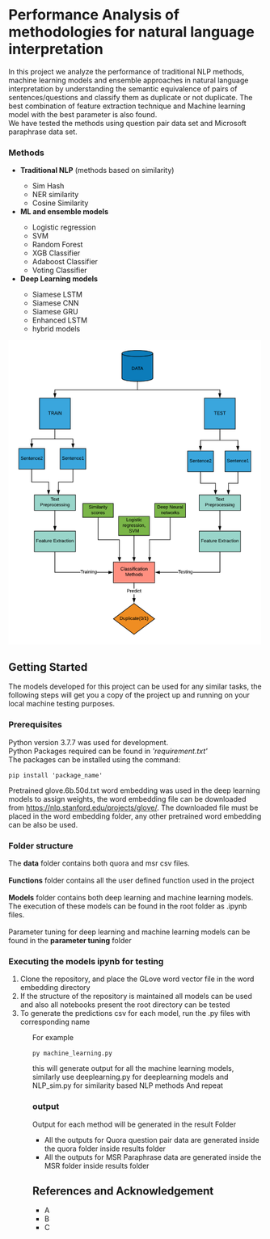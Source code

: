 # Performance Analysis of methodologies for natural language interpretation
In this project we analyze the performance of traditional NLP methods, machine learning models and ensemble approaches in natural language interpretation by understanding the semantic equivalence of pairs of sentences/questions and classify them as duplicate or not duplicate. The best combination of feature extraction technique and Machine learning model with the best parameter is also found.<br>
We have tested the methods using question pair data set and Microsoft paraphrase data set.

### Methods
<ul><li><b> Traditional NLP</b> (methods based on similarity)</li>
  <ul>
    <li>Sim Hash</li>
    <li>NER similarity</li>
    <li>Cosine Similarity</li>
  </ul>
  <li> <b>ML and ensemble models</b></li>
  <ul>
    <li> Logistic regression </li>
    <li> SVM </li>
    <li> Random Forest</li>
    <li> XGB Classifier</li>
    <li> Adaboost Classifier </li>
    <li> Voting Classifier </li>
  </ul>
  <li><b>Deep Learning models</b></li>
  <ul>
    <li>Siamese LSTM</li>
    <li>Siamese CNN</li>
    <li>Siamese GRU</li>
    <li>Enhanced LSTM</li>
    <li>hybrid models</li>
  </ul>
</ul>
<p><img src="Architecture.png" style="float:center" alt="drawing" width="500"/></p>


## Getting Started
The models developed for this project can be used for any similar tasks, the following steps will get you a copy of the project up and running on your local machine testing purposes.

### Prerequisites
Python version 3.7.7 was used for development.<br>
Python Packages required can be found in <i>'requirement.txt'</i><br>
The packages can be installed using the command:
```
pip install 'package_name'
```
Pretrained glove.6b.50d.txt word embedding was used in the deep learning models to assign weights, the word embedding file can be downloaded from https://nlp.stanford.edu/projects/glove/. The downloaded file must be placed in the word embedding folder, any other pretrained word embedding can be also be used.

### Folder structure

The <b>data</b> folder contains both quora and msr csv files. <br> <br>
<b>Functions</b> folder contains all the user defined function used in the project <br><br>
<b>Models</b> folder contains both deep learning and machine learning models. The execution of these models can be found in the root folder as .ipynb files.<br><br>
Parameter tuning for deep learning and machine learning models can be found in the <b>parameter tuning</b> folder

### Executing the models ipynb for testing
<ol> <li>Clone the repository, and place the GLove word vector file in the word embedding directory</li>
    <li>If the structure of the repository is maintained all models can be used and also all notebooks present the root directory can be tested
    <li> To generate the predictions csv for each model, run the .py files with corresponding name</li>
    <ul>For example


```
py machine_learning.py
```
this will generate output for all the machine learning models, similarly use deeplearning.py for deeplearning models and NLP_sim.py for similarity based NLP methods
And repeat

### output
Output for each method will be generated in the result Folder
<ul><li>All the outputs for Quora question pair data are generated inside the quora folder inside results folder</li>
    <li>All the outputs for MSR Paraphrase data are generated inside the MSR folder inside results folder</li> </ul>


## References and Acknowledgement

* A
* B
* C
